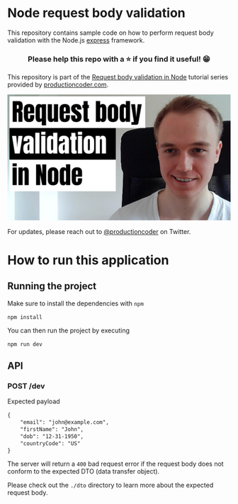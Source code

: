 # Node request body validation

This repository contains sample code on how to perform request body validation with the Node.js [express](https://expressjs.com/) framework.

<h3 align="center">Please help this repo with a ⭐️ if you find it useful! 😁</h3>

This repository is part of the [Request body validation in Node](https://www.youtube.com/playlist?list=PL1Nml43UBm6dM110xcNUvdYgbQ3cnIBJm) tutorial series provided by [productioncoder.com](https://productioncoder.com/).

[![Request body validation in Node](images/node-request-body-validation.png)](https://www.youtube.com/playlist?list=PL1Nml43UBm6dM110xcNUvdYgbQ3cnIBJm)

For updates, please reach out to [@productioncoder](https://twitter.com/productioncoder) on Twitter.

# How to run this application

## Running the project

Make sure to install the dependencies with `npm`

```
npm install
```

You can then run the project by executing

```
npm run dev
```

## API

### POST /dev

Expected payload

```
{
    "email": "john@example.com",
    "firstName": "John",
    "dob": "12-31-1950",
    "countryCode": "US"
}
```

The server will return a `400` bad request error if the request body does not conform to the expected DTO (data transfer object).

Please check out the `./dto` directory to learn more about the expected request body.
